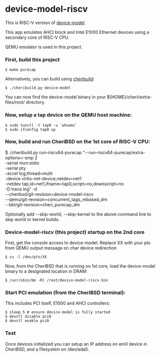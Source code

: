 # device-model-riscv

This is RISC-V version of [device-model](https://github.com/CTSRD-CHERI/device-model).

This app emulates AHCI block and Intel E1000 Ethernet devices using a secondary core of RISC-V CPU.

QEMU emulator is used in this project.

### First, build this project
    $ make purecap

Alternatively, you can build using [cheribuild](https://github.com/CTSRD-CHERI/cheribuild):

    $ ./cheribuild.py device-model

You can now find the device-model binary in your ${HOME}/cheri/extra-files/root/ directory.

### Now, setup a tap device on the QEMU host machine:

    $ sudo tunctl -t tap0 -u `whoami`
    $ sudo ifconfig tap0 up

### Now, build and run CheriBSD on the 1st core of RISC-V CPU:
   $ ./cheribuild.py run-riscv64-purecap
	"--run-riscv64-purecap/extra-options=-smp 2			\
	-serial mon:stdio						\
	-serial pty							\
	-accel tcg,thread=multi						\
	-device virtio-net-device,netdev=net1				\
	-netdev tap,id=net1,ifname=tap0,script=no,downscript=no		\
	-D trace.log" -d						\
	--cheribsd/git-revision=device-model-riscv			\
	--qemu/git-revision=concurrent_tags_rebased_dm			\
	--bbl/git-revision=cheri_purecap_dm

Optionally add --skip-world, --skip-kernel to the above command line to skip world or kernel builds.

### Device-model-riscv (this project) startup on the 2nd core

First, get the console access to device-model. Replace XX with your pts from QEMU output message on char device redirection

    $ cu -l /dev/pts/XX

Now, from the CheriBSD that is running on 1st core, load the device-model binary to a designated location in DRAM:

    $ /usr/sbin/bm -Rl /root/device-model-riscv.bin

### Start PCI emulation (from the CheriBSD terminal):

This includes PCI itself, E1000 and AHCI controllers:

    $ sleep 5 # ensure device-model is fully started
    $ devctl disable pci0
    $ devctl enable pci0

### Test

Once devices initialized you can setup an IP address on em0 device in CheriBSD, and a filesystem on /dev/ada0.
